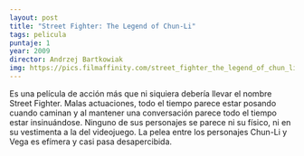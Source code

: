 ```yaml
---
layout: post
title: "Street Fighter: The Legend of Chun-Li"
tags: pelicula
puntaje: 1
year: 2009
director: Andrzej Bartkowiak
img: https://pics.filmaffinity.com/street_fighter_the_legend_of_chun_li-264731338-large.jpg
---
```


Es una película de acción más que ni siquiera debería llevar el nombre Street Fighter. Malas actuaciones, todo el tiempo parece estar posando cuando caminan y al mantener una conversación parece todo el tiempo estar insinuándose.  Ninguno de sus personajes se parece ni su físico, ni en su vestimenta a la del videojuego. La pelea entre los personajes Chun-Li y Vega es efímera y casi pasa desapercibida.
